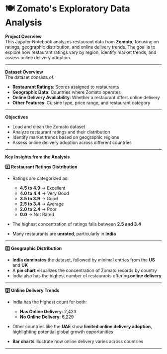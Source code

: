# 🍽️ Zomato's Exploratory Data Analysis

**Project Overview**  
This Jupyter Notebook analyzes restaurant data from **Zomato**, focusing on ratings, geographic distribution, and online delivery trends. The goal is to explore how restaurant ratings vary by region, identify market trends, and assess online delivery adoption.

---

**Dataset Overview**  
The dataset consists of:

- **Restaurant Ratings**: Scores assigned to restaurants  
- **Geographic Data**: Countries where Zomato operates  
- **Online Delivery Availability**: Whether a restaurant offers online delivery  
- **Other Features**: Cuisine type, price range, and restaurant category  

---

**Objectives**  

- Load and clean the Zomato dataset  
- Analyze restaurant ratings and their distribution  
- Identify market trends based on geographic regions  
- Assess online delivery adoption across different countries  

---

**Key Insights from the Analysis**  

**1️⃣ Restaurant Ratings Distribution**  

- Ratings are categorized as:  
  - **4.5 to 4.9** → Excellent  
  - **4.0 to 4.4** → Very Good  
  - **3.5 to 3.9** → Good  
  - **2.5 to 3.4** → Average  
  - **2.0 to 2.4** → Poor  
  - **0.0** → Not Rated  

- The highest concentration of ratings falls between **2.5 and 3.4**  
- Many restaurants are **unrated**, particularly in **India**

---

**2️⃣ Geographic Distribution**  

- **India dominates** the dataset, followed by minimal entries from the **US** and **UK**  
- A **pie chart** visualizes the concentration of Zomato records by country  
- India also has the highest number of restaurants offering **online delivery**

---

**3️⃣ Online Delivery Trends**  

- India has the highest count for both:  
  - **Has Online Delivery**: 2,423  
  - **No Online Delivery**: 6,229  

- Other countries like the **UAE** show **limited online delivery adoption**, highlighting potential global growth opportunities  
- **Bar charts** illustrate how online delivery varies across countries
---

